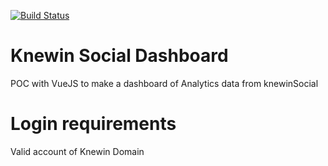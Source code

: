 [![Build Status](https://travis-ci.org/BrunoBog/Test-Vue.svg?branch=master)](https://travis-ci.org/BrunoBog/Test-Vue)


# Knewin Social Dashboard
POC with VueJS to make a dashboard of Analytics data from knewinSocial

# Login requirements
Valid account of Knewin Domain

